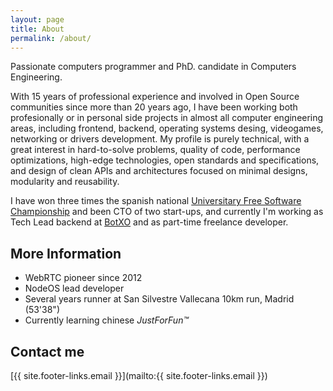 ```yaml
---
layout: page
title: About
permalink: /about/
---
```


Passionate computers programmer and PhD. candidate in Computers Engineering.

With 15 years of professional experience and involved in Open Source communities
since more than 20 years ago, I have been working both profesionally or in
personal side projects in almost all computer engineering areas, including
frontend, backend, operating systems desing, videogames, networking or drivers
development. My profile is purely technical, with a great interest in
hard-to-solve problems, quality of code, performance optimizations, high-edge
technologies, open standards and specifications, and design of clean APIs and
architectures focused on minimal designs, modularity and reusability.

I have won three times the spanish national
[Universitary Free Software Championship](https://www.concursosoftwarelibre.org)
and been CTO of two start-ups, and currently I'm working as Tech Lead backend at
[BotXO](https://www.botxo.ai) and as part-time freelance developer.

## More Information

- WebRTC pioneer since 2012
- NodeOS lead developer
- Several years runner at San Silvestre Vallecana 10km run, Madrid (53'38")
- Currently learning chinese *JustForFun&trade;*

## Contact me

[{{ site.footer-links.email }}](mailto:{{ site.footer-links.email }})
